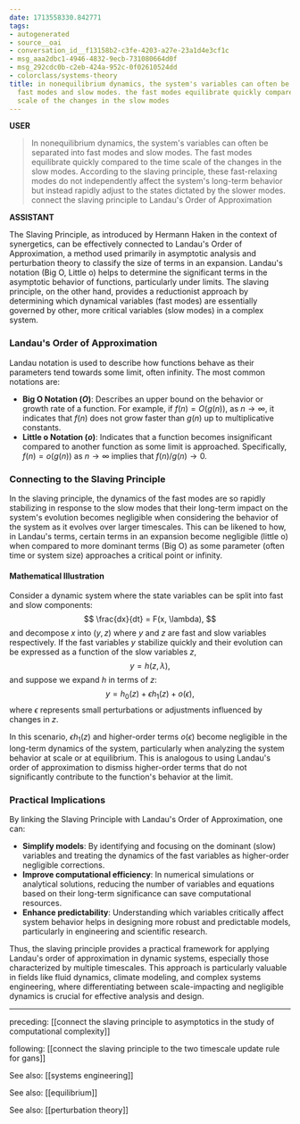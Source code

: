 ```yaml
---
date: 1713558330.842771
tags:
- autogenerated
- source__oai
- conversation_id__f13158b2-c3fe-4203-a27e-23a1d4e3cf1c
- msg_aaa2dbc1-4946-4832-9ecb-731080664d0f
- msg_292cdc0b-c2eb-424a-952c-0f02610524dd
- colorclass/systems-theory
title: in nonequilibrium dynamics, the system's variables can often be separated into
  fast modes and slow modes. the fast modes equilibrate quickly compared to the time
  scale of the changes in the slow modes
---
```


**USER**

>In nonequilibrium dynamics, the system's variables can often be separated into fast modes and slow modes. The fast modes equilibrate quickly compared to the time scale of the changes in the slow modes. According to the slaving principle, these fast-relaxing modes do not independently affect the system's long-term behavior but instead rapidly adjust to the states dictated by the slower modes. 
connect the slaving principle to Landau's Order of Approximation


**ASSISTANT**

The Slaving Principle, as introduced by Hermann Haken in the context of synergetics, can be effectively connected to Landau's Order of Approximation, a method used primarily in asymptotic analysis and perturbation theory to classify the size of terms in an expansion. Landau's notation (Big O, Little o) helps to determine the significant terms in the asymptotic behavior of functions, particularly under limits. The slaving principle, on the other hand, provides a reductionist approach by determining which dynamical variables (fast modes) are essentially governed by other, more critical variables (slow modes) in a complex system.

### Landau's Order of Approximation

Landau notation is used to describe how functions behave as their parameters tend towards some limit, often infinity. The most common notations are:
- **Big O Notation ($O$)**: Describes an upper bound on the behavior or growth rate of a function. For example, if $f(n) = O(g(n))$, as $n \to \infty$, it indicates that $f(n)$ does not grow faster than $g(n)$ up to multiplicative constants.
- **Little o Notation ($o$)**: Indicates that a function becomes insignificant compared to another function as some limit is approached. Specifically, $f(n) = o(g(n))$ as $n \to \infty$ implies that $f(n)/g(n) \to 0$.

### Connecting to the Slaving Principle

In the slaving principle, the dynamics of the fast modes are so rapidly stabilizing in response to the slow modes that their long-term impact on the system's evolution becomes negligible when considering the behavior of the system as it evolves over larger timescales. This can be likened to how, in Landau's terms, certain terms in an expansion become negligible (little o) when compared to more dominant terms (Big O) as some parameter (often time or system size) approaches a critical point or infinity.

#### Mathematical Illustration

Consider a dynamic system where the state variables can be split into fast and slow components:
$$
\frac{dx}{dt} = F(x, \lambda),
$$
and decompose $x$ into $(y, z)$ where $y$ and $z$ are fast and slow variables respectively. If the fast variables $y$ stabilize quickly and their evolution can be expressed as a function of the slow variables $z$,
$$
y = h(z, \lambda),
$$
and suppose we expand $h$ in terms of $z$:
$$
y = h_0(z) + \epsilon h_1(z) + o(\epsilon),
$$
where $\epsilon$ represents small perturbations or adjustments influenced by changes in $z$.

In this scenario, $\epsilon h_1(z)$ and higher-order terms $o(\epsilon)$ become negligible in the long-term dynamics of the system, particularly when analyzing the system behavior at scale or at equilibrium. This is analogous to using Landau's order of approximation to dismiss higher-order terms that do not significantly contribute to the function's behavior at the limit.

### Practical Implications

By linking the Slaving Principle with Landau's Order of Approximation, one can:
- **Simplify models**: By identifying and focusing on the dominant (slow) variables and treating the dynamics of the fast variables as higher-order negligible corrections.
- **Improve computational efficiency**: In numerical simulations or analytical solutions, reducing the number of variables and equations based on their long-term significance can save computational resources.
- **Enhance predictability**: Understanding which variables critically affect system behavior helps in designing more robust and predictable models, particularly in engineering and scientific research.

Thus, the slaving principle provides a practical framework for applying Landau's order of approximation in dynamic systems, especially those characterized by multiple timescales. This approach is particularly valuable in fields like fluid dynamics, climate modeling, and complex systems engineering, where differentiating between scale-impacting and negligible dynamics is crucial for effective analysis and design.


---

preceding: [[connect the slaving principle to asymptotics in the study of computational complexity]]  


following: [[connect the slaving principle to the two timescale update rule for gans]]

See also: [[systems engineering]]


See also: [[equilibrium]]


See also: [[perturbation theory]]